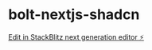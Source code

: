 # bolt-nextjs-shadcn

[Edit in StackBlitz next generation editor ⚡️](https://stackblitz.com/~/github.com/loficrypto/bolt-nextjs-shadcn)